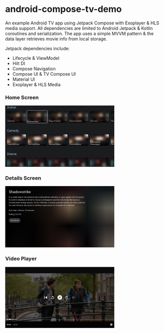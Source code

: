 # android-compose-tv-demo
An example Android TV app using Jetpack Compose with Exoplayer & HLS media support. All dependencies are limited to Android Jetpack & Kotlin coroutines and serialization. The app uses a simple MVVM pattern & the data layer retrieves movie info from local storage. 

Jetpack dependencies include:
 - Lifecycle & ViewModel
 - Hilt DI
 - Compose Navigation
 - Compose UI & TV Compose UI
 - Material UI
 - Exoplayer & HLS Media


### Home Screen
<img src="screenshots/HomeScreen.png" width="350px" />

### Details Screen
<img src="screenshots/DetailsScreen.png" width="350px" />

### Video Player
<img src="screenshots/VideoScreen.png" width="350px" />